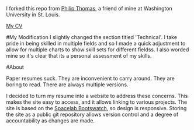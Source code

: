 I forked this repo from [Philip Thomas](https://github.com/philipithomas), a friend of mine at Washington University in St. Louis.

[My CV](http://cv.andrewhess.net)

#My Modification
I slightly changed the section titled 'Technical'.  I take pride in being skilled in multiple fields and so I made a quick adjustment to allow for multiple charts to show skill sets for different fieldss.  I also worded mine so it's clear that its a personal assessment of my skills. 


#About

Paper resumes suck. They are inconvenient to carry around. They are boring to read. There are always multiple versions. 

I decided to turn my resume into a website to address these concerns. This makes the site easy to access, and it allows linking to various projects. The site is based on the [Spacelab Bootswatch](http://bootswatch.com/), so design is responsive. Storing the site as a public git repository allows version control and a degree of accountability as changes are made.

